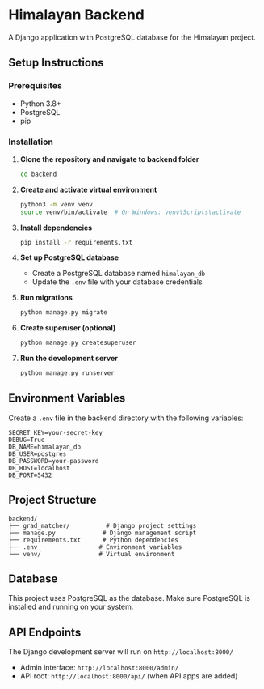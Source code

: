 # Himalayan Backend

A Django application with PostgreSQL database for the Himalayan project.

## Setup Instructions

### Prerequisites
- Python 3.8+
- PostgreSQL
- pip

### Installation

1. **Clone the repository and navigate to backend folder**
   ```bash
   cd backend
   ```

2. **Create and activate virtual environment**
   ```bash
   python3 -m venv venv
   source venv/bin/activate  # On Windows: venv\Scripts\activate
   ```

3. **Install dependencies**
   ```bash
   pip install -r requirements.txt
   ```

4. **Set up PostgreSQL database**
   - Create a PostgreSQL database named `himalayan_db`
   - Update the `.env` file with your database credentials

5. **Run migrations**
   ```bash
   python manage.py migrate
   ```

6. **Create superuser (optional)**
   ```bash
   python manage.py createsuperuser
   ```

7. **Run the development server**
   ```bash
   python manage.py runserver
   ```

## Environment Variables

Create a `.env` file in the backend directory with the following variables:

```
SECRET_KEY=your-secret-key
DEBUG=True
DB_NAME=himalayan_db
DB_USER=postgres
DB_PASSWORD=your-password
DB_HOST=localhost
DB_PORT=5432
```

## Project Structure

```
backend/
├── grad_matcher/          # Django project settings
├── manage.py             # Django management script
├── requirements.txt      # Python dependencies
├── .env                 # Environment variables
└── venv/                # Virtual environment
```

## Database

This project uses PostgreSQL as the database. Make sure PostgreSQL is installed and running on your system.

## API Endpoints

The Django development server will run on `http://localhost:8000/`

- Admin interface: `http://localhost:8000/admin/`
- API root: `http://localhost:8000/api/` (when API apps are added)
